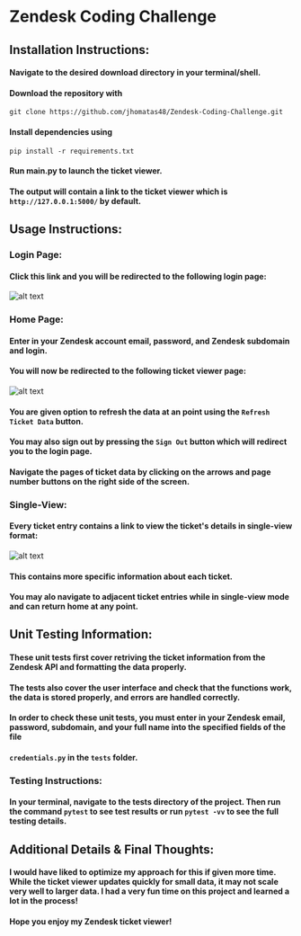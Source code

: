 # Zendesk Coding Challenge
## Installation Instructions:
#### Navigate to the desired download directory in your terminal/shell.
#### Download the repository with
```git clone https://github.com/jhomatas48/Zendesk-Coding-Challenge.git```

#### Install dependencies using
```pip install -r requirements.txt```

#### Run main.py to launch the ticket viewer.
#### The output will contain a link to the ticket viewer which is ```http://127.0.0.1:5000/``` by default.

## Usage Instructions:
### Login Page:
#### Click this link and you will be redirected to the following login page:
![alt text](images/zendesk_login.png)

### Home Page:
#### Enter in your Zendesk account email, password, and Zendesk subdomain and login.
#### You will now be redirected to the following ticket viewer page:
![alt text](images/zendesk_home.png)

#### You are given option to refresh the data at an point using the ```Refresh Ticket Data``` button.
#### You may also sign out by pressing the ```Sign Out``` button which will redirect you to the login page.
#### Navigate the pages of ticket data by clicking on the arrows and page number buttons on the right side of the screen.

### Single-View:
#### Every ticket entry contains a link to view the ticket's details in single-view format:
![alt text](images/zendesk_single.png)
#### This contains more specific information about each ticket.
#### You may alo navigate to adjacent ticket entries while in single-view mode and can return home at any point.

## Unit Testing Information:
#### These unit tests first cover retriving the ticket information from the Zendesk API and formatting the data properly.
#### The tests also cover the user interface and check that the functions work, the data is stored properly, and errors are handled correctly.
#### In order to check these unit tests, you must enter in your Zendesk email, password, subdomain, and your full name into the specified fields of the file 
#### ```credentials.py``` in the ```tests``` folder.

### Testing Instructions:
#### In your terminal, navigate to the tests directory of the project. Then run the command ```pytest``` to see test results or run ```pytest -vv``` to see the full testing details.

## Additional Details & Final Thoughts:
#### I would have liked to optimize my approach for this if given more time. While the ticket viewer updates quickly for small data, it may not scale very well to larger data. I had a very fun time on this project and learned a lot in the process!
#### Hope you enjoy my Zendesk ticket viewer!

